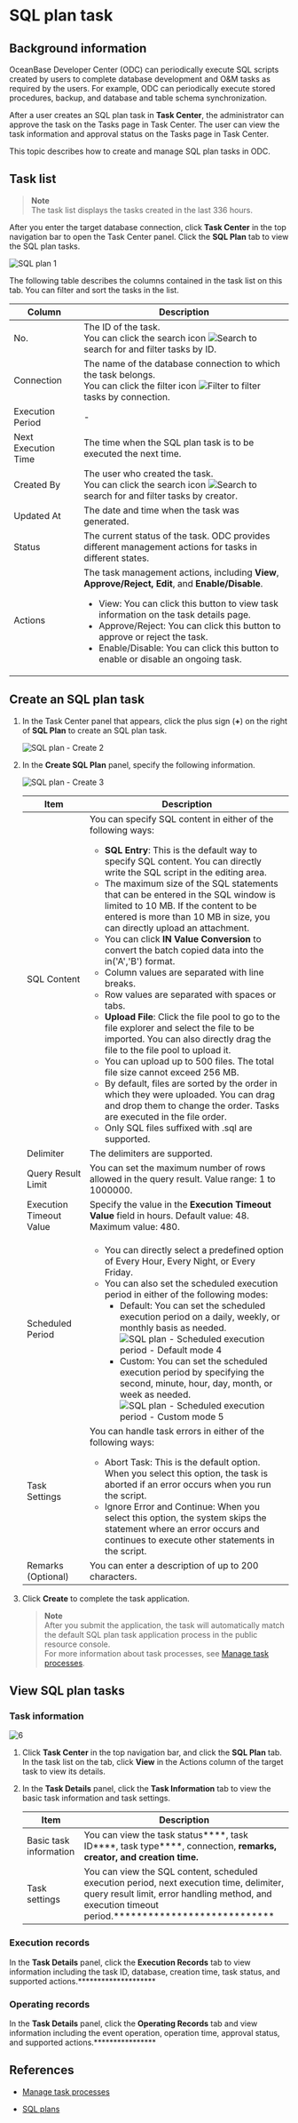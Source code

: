 # SQL plan task

## Background information

OceanBase Developer Center (ODC) can periodically execute SQL scripts created by users to complete database development and O&M tasks as required by the users. For example, ODC can periodically execute stored procedures, backup, and database and table schema synchronization.

After a user creates an SQL plan task in **Task Center**, the administrator can approve the task on the Tasks page in Task Center. The user can view the task information and approval status on the Tasks page in Task Center.

This topic describes how to create and manage SQL plan tasks in ODC.

## Task list

> **Note**  
> The task list displays the tasks created in the last 336 hours.

After you enter the target database connection, click **Task Center** in the top navigation bar to open the Task Center panel. Click the **SQL Plan** tab to view the SQL plan tasks.

![SQL plan 1](https://obbusiness-private.oss-cn-shanghai.aliyuncs.com/doc/img/odc/410/SQL%20%E8%AE%A1%E5%88%92%E4%BB%BB%E5%8A%A1/1-EN.png)

The following table describes the columns contained in the task list on this tab. You can filter and sort the tasks in the list.

| **Column** | **Description** |
|---------|-------------------------------------------------------------------------------------------------------------------------------------------------------------------------------------------------------------------------------------------------------------------|
| No. | The ID of the task. <br>You can click the search icon ![Search](https://help-static-aliyun-doc.aliyuncs.com/assets/img/zh-CN/5526247461/p416691.jpg) to search for and filter tasks by ID.  |
| Connection | The name of the database connection to which the task belongs. <br>You can click the filter icon ![Filter](https://help-static-aliyun-doc.aliyuncs.com/assets/img/zh-CN/0583667361/p352180.jpg) to filter tasks by connection.  |
| Execution Period | - |
| Next Execution Time | The time when the SQL plan task is to be executed the next time.  |
| Created By | The user who created the task. <br>You can click the search icon ![Search](https://help-static-aliyun-doc.aliyuncs.com/assets/img/zh-CN/5526247461/p416691.jpg) to search for and filter tasks by creator.  |
| Updated At | The date and time when the task was generated.  |
| Status | The current status of the task. ODC provides different management actions for tasks in different states.  |
| Actions | The task management actions, including **View**, **Approve/Reject, Edit**, and **Enable/Disable**. <ul><li> View: You can click this button to view task information on the task details page.  </li><li> Approve/Reject: You can click this button to approve or reject the task.  </li><li> Enable/Disable: You can click this button to enable or disable an ongoing task.  </li></ul> |


## Create an SQL plan task

1. In the Task Center panel that appears, click the plus sign (**+**) on the right of **SQL Plan** to create an SQL plan task.

   ![SQL plan - Create 2](https://obbusiness-private.oss-cn-shanghai.aliyuncs.com/doc/img/odc/410/SQL%20%E8%AE%A1%E5%88%92%E4%BB%BB%E5%8A%A1/2-EN.png)

2. In the **Create SQL Plan** panel, specify the following information.

   ![SQL plan - Create 3](https://obbusiness-private.oss-cn-shanghai.aliyuncs.com/doc/img/odc/410/SQL%20%E8%AE%A1%E5%88%92%E4%BB%BB%E5%8A%A1/3-EN.png)

   | **Item** | **Description** |
   |---------|------------------------------------------------------------------------------------------------------------------------------------------------------------------------------------------------------------------------------------------------------------------------------------------------------------------------------------------------------------------------------------------------------------------------------------------------------------------------------------------------------------------------------------------------------------------------------------------------------------------------------------------------------------------------------------------------------------------------------------------------------------------------------------|
   | SQL Content | You can specify SQL content in either of the following ways:<ul><li> **SQL Entry**: This is the default way to specify SQL content. You can directly write the SQL script in the editing area. </li><li> The maximum size of the SQL statements that can be entered in the SQL window is limited to 10 MB. If the content to be entered is more than 10 MB in size, you can directly upload an attachment.  </li><li> You can click **IN Value Conversion** to convert the batch copied data into the in('A','B') format.  </li><li> Column values are separated with line breaks.  </li><li> Row values are separated with spaces or tabs.  </li><li> **Upload File**: Click the file pool to go to the file explorer and select the file to be imported. You can also directly drag the file to the file pool to upload it. </li><li> You can upload up to 500 files. The total file size cannot exceed 256 MB.  </li><li> By default, files are sorted by the order in which they were uploaded. You can drag and drop them to change the order. Tasks are executed in the file order.  </li><li> Only SQL files suffixed with .sql are supported.  </li></ul> |
   | Delimiter | The delimiters are supported.  |
   | Query Result Limit | You can set the maximum number of rows allowed in the query result. Value range: 1 to 1000000.  |
   | Execution Timeout Value | Specify the value in the **Execution Timeout Value** field in hours. Default value: 48. Maximum value: 480.  |
   | Scheduled Period | <ul><li> You can directly select a predefined option of Every Hour, Every Night, or Every Friday.  </li><li> You can also set the scheduled execution period in either of the following modes:<ul><li> Default: You can set the scheduled execution period on a daily, weekly, or monthly basis as needed.<br>  ![SQL plan - Scheduled execution period - Default mode 4](https://obbusiness-private.oss-cn-shanghai.aliyuncs.com/doc/img/odc/410/SQL%20%E8%AE%A1%E5%88%92%E4%BB%BB%E5%8A%A1/4-EN.png) </li><li> Custom: You can set the scheduled execution period by specifying the second, minute, hour, day, month, or week as needed.<br>  ![SQL plan - Scheduled execution period - Custom mode 5](https://obbusiness-private.oss-cn-shanghai.aliyuncs.com/doc/img/odc/410/SQL%20%E8%AE%A1%E5%88%92%E4%BB%BB%E5%8A%A1/5-EN.png)  </li></ul> |
   | Task Settings | You can handle task errors in either of the following ways:<ul><li> Abort Task: This is the default option. When you select this option, the task is aborted if an error occurs when you run the script.  </li><li> Ignore Error and Continue: When you select this option, the system skips the statement where an error occurs and continues to execute other statements in the script. </li></ul> |
   | Remarks (Optional) | You can enter a description of up to 200 characters.  |

3. Click **Create** to complete the task application.

   > **Note**  
   > After you submit the application, the task will automatically match the default SQL plan task application process in the public resource console.   
   > For more information about task processes, see [Manage task processes](../4.web-odc-public-resource-management/4.web-odc-task-process.md).

## View SQL plan tasks

### Task information

![6](https://obbusiness-private.oss-cn-shanghai.aliyuncs.com/doc/img/odc/410/SQL%20%E8%AE%A1%E5%88%92%E4%BB%BB%E5%8A%A1/6-EN.png)

1. Click **Task Center** in the top navigation bar, and click the **SQL Plan** tab. In the task list on the tab, click **View** in the Actions column of the target task to view its details.


2. In the **Task Details** panel, click the **Task Information** tab to view the basic task information and task settings.

   | **Item** | **Description** |
   |---------|-------------------------------------------------------------------------------------------------------|
   | Basic task information | You can view the task status****, task ID****, task type****, connection, ****remarks, creator, and creation time.****  |
   | Task settings | You can view the SQL content, scheduled execution period, next execution time, delimiter, query result limit, error handling method, and execution timeout period.****************************  |


### Execution records

In the **Task Details** panel, click the **Execution Records** tab to view information including the task ID, database, creation time, task status, and supported actions.********************

### Operating records

In the **Task Details** panel, click the **Operating Records** tab and view information including the event operation, operation time, approval status, and supported actions.****************

## References

* [Manage task processes](../4.web-odc-public-resource-management/4.web-odc-task-process.md)


* [SQL plans](../6.web-odc-use-tools/6.web-odc-sql-plan.md)
